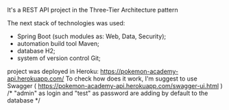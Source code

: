 It's a REST API project in the Three-Tier Architecture pattern

The next stack of technologies was used:
- Spring Boot (such modules as: Web, Data, Security);
- automation build tool Maven;
- database H2;
- system of version control Git;

project was deployed in Heroku:  https://pokemon-academy-api.herokuapp.com/
To check how does it work, I'm suggest to use Swagger ( https://pokemon-academy-api.herokuapp.com/swagger-ui.html )
/* "admin" as login and "test" as password
are adding by default to the database */

